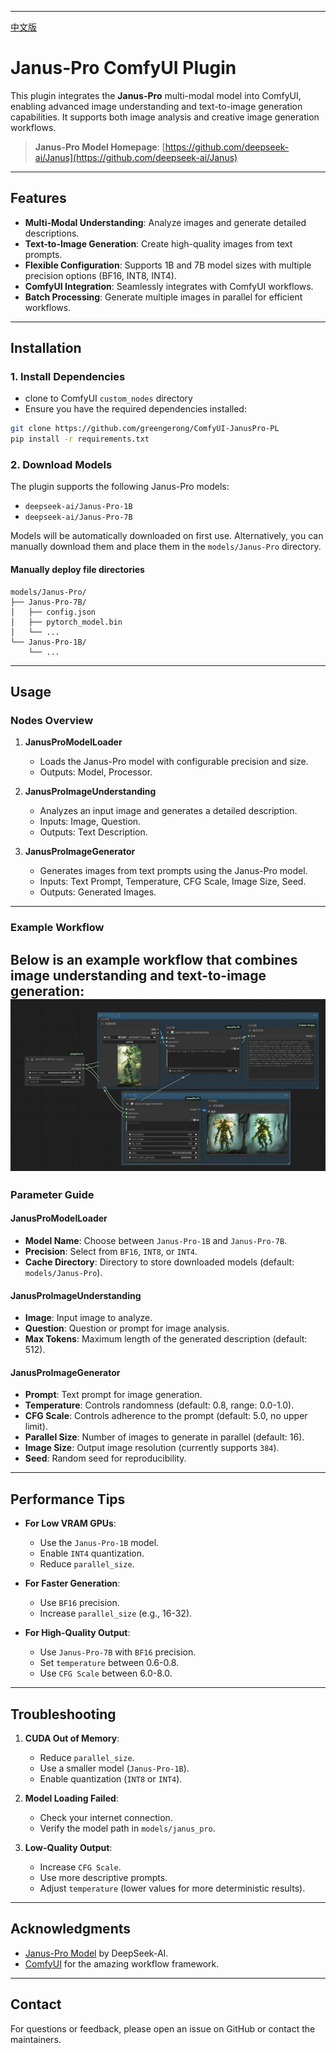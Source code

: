 

---
[中文版](./README-ZH.md)

# Janus-Pro ComfyUI Plugin

This plugin integrates the **Janus-Pro** multi-modal model into ComfyUI, enabling advanced image understanding and text-to-image generation capabilities. It supports both image analysis and creative image generation workflows.

> **Janus-Pro Model Homepage**: [https://github.com/deepseek-ai/Janus](https://github.com/deepseek-ai/Janus)

---

## Features

- **Multi-Modal Understanding**: Analyze images and generate detailed descriptions.
- **Text-to-Image Generation**: Create high-quality images from text prompts.
- **Flexible Configuration**: Supports 1B and 7B model sizes with multiple precision options (BF16, INT8, INT4).
- **ComfyUI Integration**: Seamlessly integrates with ComfyUI workflows.
- **Batch Processing**: Generate multiple images in parallel for efficient workflows.

---

## Installation

### 1. Install Dependencies

- clone to  ComfyUI `custom_nodes` directory
- Ensure you have the required dependencies installed:

```bash
git clone https://github.com/greengerong/ComfyUI-JanusPro-PL
pip install -r requirements.txt
```

### 2. Download Models

The plugin supports the following Janus-Pro models:

- `deepseek-ai/Janus-Pro-1B`
- `deepseek-ai/Janus-Pro-7B`

Models will be automatically downloaded on first use. Alternatively, you can manually download them and place them in the `models/Janus-Pro` directory.

#### Manually deploy file directories

```
models/Janus-Pro/
├── Janus-Pro-7B/
│   ├── config.json
│   ├── pytorch_model.bin
│   └── ...
└── Janus-Pro-1B/
    └── ...
```

---

## Usage

### Nodes Overview

1. **JanusProModelLoader**
   - Loads the Janus-Pro model with configurable precision and size.
   - Outputs: Model, Processor.

2. **JanusProImageUnderstanding**
   - Analyzes an input image and generates a detailed description.
   - Inputs: Image, Question.
   - Outputs: Text Description.

3. **JanusProImageGenerator**
   - Generates images from text prompts using the Janus-Pro model.
   - Inputs: Text Prompt, Temperature, CFG Scale, Image Size, Seed.
   - Outputs: Generated Images.

---

### Example Workflow

Below is an example workflow that combines image understanding and text-to-image generation:
![](./workflows/workflow.png)
---

### Parameter Guide

#### JanusProModelLoader
- **Model Name**: Choose between `Janus-Pro-1B` and `Janus-Pro-7B`.
- **Precision**: Select from `BF16`, `INT8`, or `INT4`.
- **Cache Directory**: Directory to store downloaded models (default: `models/Janus-Pro`).

#### JanusProImageUnderstanding
- **Image**: Input image to analyze.
- **Question**: Question or prompt for image analysis.
- **Max Tokens**: Maximum length of the generated description (default: 512).

#### JanusProImageGenerator
- **Prompt**: Text prompt for image generation.
- **Temperature**: Controls randomness (default: 0.8, range: 0.0-1.0).
- **CFG Scale**: Controls adherence to the prompt (default: 5.0, no upper limit).
- **Parallel Size**: Number of images to generate in parallel (default: 16).
- **Image Size**: Output image resolution (currently supports `384`).
- **Seed**: Random seed for reproducibility.

---

## Performance Tips

- **For Low VRAM GPUs**:
  - Use the `Janus-Pro-1B` model.
  - Enable `INT4` quantization.
  - Reduce `parallel_size`.

- **For Faster Generation**:
  - Use `BF16` precision.
  - Increase `parallel_size` (e.g., 16-32).

- **For High-Quality Output**:
  - Use `Janus-Pro-7B` with `BF16` precision.
  - Set `temperature` between 0.6-0.8.
  - Use `CFG Scale` between 6.0-8.0.

---

## Troubleshooting

1. **CUDA Out of Memory**:
   - Reduce `parallel_size`.
   - Use a smaller model (`Janus-Pro-1B`).
   - Enable quantization (`INT8` or `INT4`).

2. **Model Loading Failed**:
   - Check your internet connection.
   - Verify the model path in `models/janus_pro`.

3. **Low-Quality Output**:
   - Increase `CFG Scale`.
   - Use more descriptive prompts.
   - Adjust `temperature` (lower values for more deterministic results).

---

## Acknowledgments

- [Janus-Pro Model](https://github.com/deepseek-ai/Janus) by DeepSeek-AI.
- [ComfyUI](https://github.com/comfyanonymous/ComfyUI) for the amazing workflow framework.

---

## Contact

For questions or feedback, please open an issue on GitHub or contact the maintainers.
